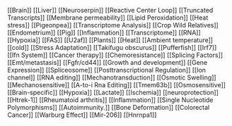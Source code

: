 [[Brain]]
[[Liver]]
[[Neuroserpin]]
[[Reactive Center Loop]]
[[Truncated Transcripts]]
[[Membrane permeability]]
[[Lipid Peroxidation]]
[[Heat stress]]
[[Pigeonpea]]
[[Transcriptome Analysis]]
[[Crop Wild Relatives]]
[[Endometrium]]
[[Pig]]
[[Inflammation]]
[[Transcriptome]]
[[RNA]]
[[Hypoxia]]
[[FAS]]
[[U2af]]
[[Plants]]
[[Heat]]
[[Ambient temperature]]
[[cold]]
[[Stress Adaptation]]
[[Takifugu obscurus]]
[[Pufferfish]]
[[Irf7]]
[[Ifn System]]
[[Cancer therapy]]
[[Chemoresistance]]
[[Splicing Factors]]
[[Emt/metastasis]]
[[Fgfr/cd44]]
[[Growth and development]]
[[Gene Expression]]
[[Spliceosome]]
[[Posttranscriptional Regulation]]
[[Ion channel]]
[[RNA editing]]
[[Mechanotransduction]]
[[Osmotic Swelling]]
[[Mechanosensitive]]
[[A-to-i Rna Editing]]
[[Tmem63b]]
[[Osmosensitive]]
[[Brain-specific]]
[[Hypoxia]]
[[Lactate]]
[[Ischemia]]
[[neuroprotection]]
[[Htrek-1]]
[[Rheumatoid arthritis]]
[[Inflammation]]
[[Single Nucleotide Polymorphisms]]
[[Autoimmunity.]]
[[Bone Deformation]]
[[Colorectal Cancer]]
[[Warburg Effect]]
[[Mir-206]]
[[Hnrnpa1]]
